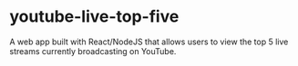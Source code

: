 # youtube-live-top-five
A web app built with React/NodeJS that allows users to view the top 5 live streams currently broadcasting on YouTube.
